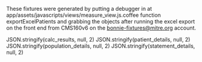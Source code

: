 These fixtures were generated by putting a debugger in at app/assets/javascripts/views/measure_view.js.coffee
function exportExcelPatients and grabbing the objects after running the excel export on the front end
from CMS160v6 on the bonnie-fixtures@mitre.org account.

JSON.stringify(calc_results, null, 2)
JSON.stringify(patient_details, null, 2)
JSON.stringify(population_details, null, 2)
JSON.stringify(statement_details, null, 2)